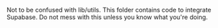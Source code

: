 Not to be confused with lib/utils. This folder contains code to integrate Supabase. Do not mess with this unless you know what you're doing.
